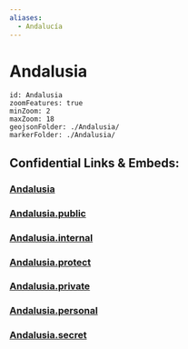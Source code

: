 ```yaml
---
aliases:
  - Andalucía
---
```

# Andalusia
 

```leaflet
id: Andalusia
zoomFeatures: true 
minZoom: 2 
maxZoom: 18
geojsonFolder: ./Andalusia/
markerFolder: ./Andalusia/
```


## Confidential Links & Embeds: 

### [Andalusia](/_Standards/Earth/Continent/Europe/Europe~South/Spain/Provinces~Spain/Andalusia.md) 

### [Andalusia.public](/_public/Earth/Continent/Europe/Europe~South/Spain/Provinces~Spain/Andalusia.public.md) 

### [Andalusia.internal](/_internal/Earth/Continent/Europe/Europe~South/Spain/Provinces~Spain/Andalusia.internal.md) 

### [Andalusia.protect](/_protect/Earth/Continent/Europe/Europe~South/Spain/Provinces~Spain/Andalusia.protect.md) 

### [Andalusia.private](/_private/Earth/Continent/Europe/Europe~South/Spain/Provinces~Spain/Andalusia.private.md) 

### [Andalusia.personal](/_personal/Earth/Continent/Europe/Europe~South/Spain/Provinces~Spain/Andalusia.personal.md) 

### [Andalusia.secret](/_secret/Earth/Continent/Europe/Europe~South/Spain/Provinces~Spain/Andalusia.secret.md)

